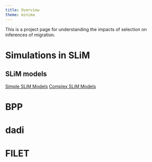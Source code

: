 ```yaml
---
title: Overview
theme: minima
---
```


This is a project page for understanding the impacts of selection on inferences of migration.

# Simulations in SLiM

## SLiM models
[Simple SLiM Models](complexslim.md)
[Complex SLiM Models](complexslim.md)



# BPP

# dadi

# FILET

